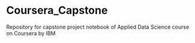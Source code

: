 # Coursera_Capstone
Repository for capstone project notebook of Applied Data Science course on Coursera by IBM
